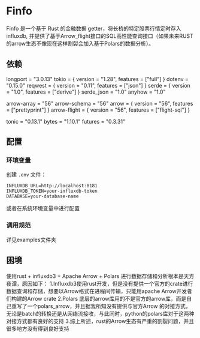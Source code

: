 # Finfo

Finfo 是一个基于 Rust 的金融数据 getter，将长桥的特定股票行情定时存入influxdb, 并提供了基于Arrow_flight接口的SQL高性能查询接口（如果未来RUST的arrow生态不像现在这样割裂会加入基于Polars的数据分析）。

## 依赖
longport = "3.0.13"
tokio = { version = "1.28", features = ["full"] }
dotenv = "0.15.0"
reqwest = { version = "0.11", features = ["json"] }
serde = { version = "1.0", features = ["derive"] }
serde_json = "1.0"
anyhow = "1.0"

arrow-array = "56" 
arrow-schema = "56"
arrow = { version = "56", features = ["prettyprint"] }
arrow-flight = { version = "56", features = ["flight-sql"] }

tonic = "0.13.1"
bytes = "1.10.1"
futures = "0.3.31"

## 配置

### 环境变量

创建 `.env` 文件：

```env
INFLUXDB_URL=http://localhost:8181
INFLUXDB_TOKEN=your-influxdb-token
DATABASE=your-database-name
```
或者在系统环境变量中进行配置

### 调用规范
详见examples文件夹

## 困境
使用rust + influxdb3 + Apache Arrow + Polars 进行数据存储和分析根本是天方夜谭，原因如下：
1.Influxdb3使用rust开发，但是没有提供一个官方的crate进行数据查询和存储，想要以Arrow格式在进程间传输，只能用apache Arrow开发者们构建的Arrow crate
2.Polars 底层的arrow库用的不是官方的arrow库，而是自己重写了一个polars_arrow，并且据我所知没有提供与官方Arrow 的对接方式，无论是batch的转换还是从网络流接收，与此同时，python的polars库对于这两种对接方式都有良好的支持
3.综上所述，rust的Arrow生态有严重的割裂问题，并且很多地方没有得到良好支持